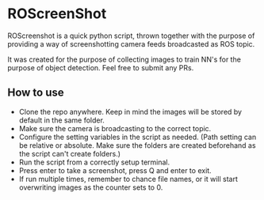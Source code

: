 # ROScreenShot
ROScreenshot is a quick python script, thrown together with the purpose
of providing a way of screenshotting camera feeds broadcasted as ROS 
topic.

It was created for the purpose of collecting images to train NN's for the
purpose of object detection. Feel free to submit any PRs.

## How to use

* Clone the repo anywhere. Keep in mind the images will be stored by default in the same folder.
* Make sure the camera is broadcasting to the correct topic.
* Configure the setting variables in the script as needed. (Path setting can be relative or absolute. Make sure the folders are created beforehand as the script can't create folders.)
* Run the script from a correctly setup terminal. 
* Press enter to take a screenshot, press Q and enter to exit.
* If run multiple times, remember to chance file names, or it will start overwriting images as the counter sets to 0.

